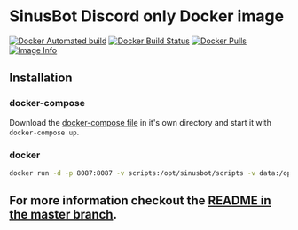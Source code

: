 # SinusBot Discord only Docker image

[![Docker Automated build](https://img.shields.io/docker/automated/sinusbot/docker.svg)](https://store.docker.com/community/images/sinusbot/docker)
[![Docker Build Status](https://img.shields.io/docker/build/sinusbot/docker.svg)](https://store.docker.com/community/images/sinusbot/docker/builds)
[![Docker Pulls](https://img.shields.io/docker/pulls/sinusbot/docker.svg)](https://store.docker.com/community/images/sinusbot/docker)
[![Image Info](https://images.microbadger.com/badges/image/sinusbot/docker.svg)](https://microbadger.com/images/sinusbot/docker)

## Installation

### docker-compose

Download the [docker-compose file](docker-compose.yml) in it's own directory and start it with `docker-compose up`.

### docker

```bash
docker run -d -p 8087:8087 -v scripts:/opt/sinusbot/scripts -v data:/opt/sinusbot/data --name sinusbot sinusbot/docker:discord
```

## For more information checkout the [README in the master branch](https://github.com/SinusBot/docker/blob/master/README.md).

